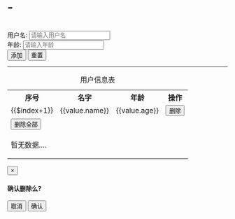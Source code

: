 # -
<!doctype html>
<html>
<head>
<meta charset="utf-8">
<title>删除信息</title>
</head>
<link href="css/bootstrap.css" rel="stylesheet" type="text/css">
  <!---这里是调用的 jqurey 和 bottstrap vue.js代码 复制代码时请自己调用以下三个js-->
<!--<script src="jquery11.js"></script>
<script src="bootstrap.js"></script>
<script src="vuejs/vue.js"></script>-->
<body>
<div id="box">
	<div class="container">
    	<form fole="form">
        	<div class="form-group">
            	<label for="username">用户名:</label>
            	<input type="text" id="username" class="form-control" placeholder="请输入用户名" v-model="username">
            </div>
            <div class="form-group">
            	<label for="age">年龄:</label>
            	<input type="text" id="age" class="form-control" placeholder="请输入年龄" v-model="age">
            </div>
            <div class="form-group">
            	<input type="button" value="添加" class="btn btn-primary" v-on:click="add()">
                <input type="reset" value="重置" class="btn btn-danger">
            </div>
        </form>
        <hr>
        <table class="table table-bordered table-hover">
        	<caption class="h2 text-info text-center">用户信息表</caption>
            <tr class="text-danger">
            	<th class="text-center">序号</th>
                <th class="text-center">名字</th>
                <th class="text-center">年龄</th>
                <th class="text-center">操作</th>
            </tr>
            <tr class="text-center" v-for="value in myData">
                <td>{{$index+1}}</td>
                <td>{{value.name}}</td>
                <td>{{value.age}}</td>
                <td><button class="btn btn-primary btn-sm" data-toggle="modal" data-target="#layer" v-on:click="nowIndex=$index">删除</button></td>
            </tr>
            <tr v-show="myData.length!=0">
            	<td colspan="4" class="text-right"><button class="btn btn-danger btn-sm"  data-toggle="modal" data-target="#layer" v-on:click="nowIndex=-2">删除全部</button></td>
            </tr>
            <tr v-show="myData.length==0">
            	<td colspan="4" class="text-center text-muted"><p>暂无数据....</p></td>
            </tr>
        </table>
    </div>
    <!--弹出框--->
    <div role="dialog" class="modal fade" id="layer">
    	<div class="modal-dialog">
        	<div class="modal-content">
            	<div class="model-header">
                	<button class="close" data-dismiss="modal">
                    	<span>&times;</span>
                    </button>
                    <h4>确认删除么?</h4>
                </div>
                <div class="modal-body text-right">
                	<button class="btn btn-primary btn-sm" data-dismiss="modal">取消</button>
                    <button class="btn btn-danger btn-sm" data-dismiss="modal" v-on:click="deleMsg(nowIndex)">确认</button>
                </div>
            </div>
        </div>
    </div>
</div>
</body>
</html>
<!--下面是调用的vue.js代码-->
<script>
window.onload = function(){
	var c= new Vue({
		el:'#box',
		data:{
			myData:[],
			username:'',
			age:''
		},
		methods:{
			add:function(){
				this.myData.push({
					name:this.username,
					age:this.age,
					nowIndex:-100	
				});
				this.username='';
				this.age='';
			}	,
			deleMsg:function(n){
				if(n==-2){
					this.myData=[];
				}else{
					this.myData.splice(n,1);	
				}
				
			}
		}
	});
};
	
</script>

